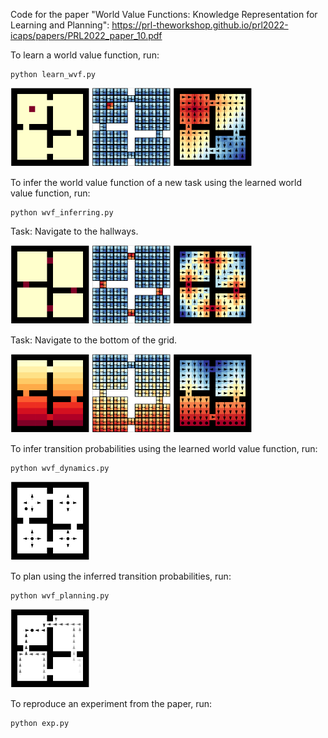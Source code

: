 Code for the paper "World Value Functions: Knowledge Representation for Learning and Planning": https://prl-theworkshop.github.io/prl2022-icaps/papers/PRL2022_paper_10.pdf

To learn a world value function, run:
```
python learn_wvf.py
```
<img src="plots/task_1_reward.png"  alt="task reward" width = 25% height = auto > <img src="plots/task_wvf.png"  alt="world value function" width = 25% height = auto > <img src="plots/task_vf.png"  alt="inferred value function" width = 25% height = auto >


To infer the world value function of a new task using the learned world value function, run:
```
python wvf_inferring.py
```
Task: Navigate to the hallways.

<img src="plots/task_2_reward.png"  alt="task reward" width = 25% height = auto > <img src="plots/task_2_wvf.png"  alt="world value function" width = 25% height = auto > <img src="plots/task_2_vf.png"  alt="inferred value function" width = 25% height = auto >

Task: Navigate to the bottom of the grid.

<img src="plots/task_3_reward.png"  alt="task reward" width = 25% height = auto > <img src="plots/task_3_wvf.png"  alt="world value function" width = 25% height = auto > <img src="plots/task_3_vf.png"  alt="inferred value function" width = 25% height = auto >

To infer transition probabilities using the learned world value function, run:
```
python wvf_dynamics.py
```
<img src="plots/transitions_neightbourhood.png"  alt="inferred transitions" width = 25% height = auto >

To plan using the inferred transition probabilities, run:
```
python wvf_planning.py
```
<img src="plots/imagined_trajectories.png"  alt="inferred trajectories" width = 25% height = auto >

To reproduce an experiment from the paper, run:
```
python exp.py
```
